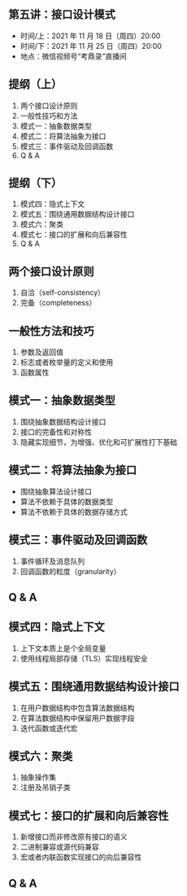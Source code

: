## 第五讲：接口设计模式

- 时间/上：2021 年 11 月 18 日（周四）20:00
- 时间/下：2021 年 11 月 25 日（周四）20:00
- 地点：微信视频号“考鼎录”直播间

		
## 提纲（上）

1. 两个接口设计原则
1. 一般性技巧和方法
1. 模式一：抽象数据类型
1. 模式二：将算法抽象为接口
1. 模式三：事件驱动及回调函数
1. Q & A

		
## 提纲（下）
1. 模式四：隐式上下文
1. 模式五：围绕通用数据结构设计接口
1. 模式六：聚类
1. 模式七：接口的扩展和向后兼容性
1. Q & A

		
## 两个接口设计原则

1. 自洽（self-consistency）
1. 完备（completeness）

		
## 一般性方法和技巧

1. 参数及返回值
1. 标志或者枚举量的定义和使用
1. 函数属性

		
## 模式一：抽象数据类型

1. 围绕抽象数据结构设计接口
1. 接口的完备性和对称性
1. 隐藏实现细节，为增强、优化和可扩展性打下基础

		
## 模式二：将算法抽象为接口
   - 围绕抽象算法设计接口
   - 算法不依赖于具体的数据类型
   - 算法不依赖于具体的数据存储方式

		
## 模式三：事件驱动及回调函数

1. 事件循环及消息队列
1. 回调函数的粒度（granularity）

		
## Q & A

		
## 模式四：隐式上下文

1. 上下文本质上是个全局变量
1. 使用线程局部存储（TLS）实现线程安全

		
## 模式五：围绕通用数据结构设计接口

1. 在用户数据结构中包含算法数据结构
1. 在算法数据结构中保留用户数据字段
1. 迭代函数或迭代宏

		
## 模式六：聚类

1. 抽象操作集
1. 注册及吊销子类

		
## 模式七：接口的扩展和向后兼容性

1. 新增接口而非修改原有接口的语义
1. 二进制兼容或源代码兼容
1. 宏或者内联函数实现接口的向后兼容性

		
## Q & A

